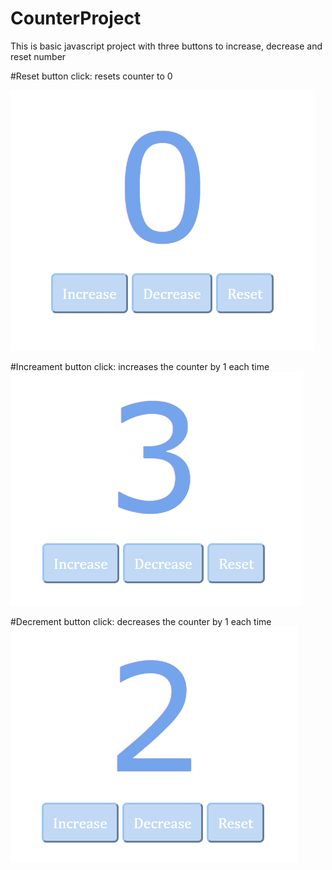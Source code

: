 # CounterProject
This is basic javascript project with three buttons to increase, decrease and reset number


#Reset button click: resets counter to 0

![Reset Counter](image1.png)

#Increament button click: increases the counter by 1 each time
![Reset Counter](image2.png)


#Decrement button click: decreases the counter by 1 each time
![Reset Counter](image3.png)
